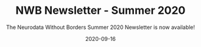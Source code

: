 ---
title: "NWB Newsletter - Summer 2020"
weight: 5
date: "2020-09-16"
subtitle: "The Neurodata Without Borders Summer 2020 Newsletter is now available!"
image: "/images/news/summer-2020.png"
---